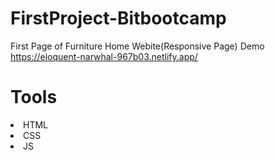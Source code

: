 # FirstProject-Bitbootcamp 
First Page of Furniture Home Webite(Responsive Page)
Demo https://eloquent-narwhal-967b03.netlify.app/

# Tools
<li>HTML</>
<li>CSS</>
<li>JS</>
 
